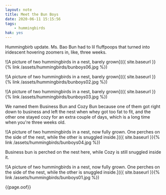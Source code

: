 ```yaml
---
layout: note
title: Meet the Bun Boys
date: 2020-06-11 15:15:56
tags:
    - hummingbirds
hak: yes
---
```


Hummingbirb update. Ms. Bao Bun had to lil fluffpoops that turned into iridescent hovering zoomers in, like, three weeks.

![A picture of two hummingbirds in a nest, barely grown]({{ site.baseurl }}{% link /assets/hummingbirds/bunboys06.jpg %})


![A picture of two hummingbirds in a nest, barely grown]({{ site.baseurl }}{% link /assets/hummingbirds/bunboys02.jpg %})

![A picture of two hummingbirds in a nest, barely grown]({{ site.baseurl }}{% link /assets/hummingbirds/bunboys03.jpg %})

We named them Business Bun and Cozy Bun because one of them got right down to business and left the nest when whey got too fat to fit, and the other one stayed cozy for an extra couple of days, which is a long time when you're three weeks old.

![A picture of two hummingbirds in a nest, now fully grown. One perches on the side of the nest, while the other is snuggled inside.]({{ site.baseurl }}{% link /assets/hummingbirds/bunboys04.jpg %})

Business bun is perched on the nest here, while Cozy is still snuggled inside it.

![A picture of two hummingbirds in a nest, now fully grown. One perches on the side of the nest, while the other is snuggled inside.]({{ site.baseurl }}{% link /assets/hummingbirds/bunboys01.jpg %})

{{page.oof}}